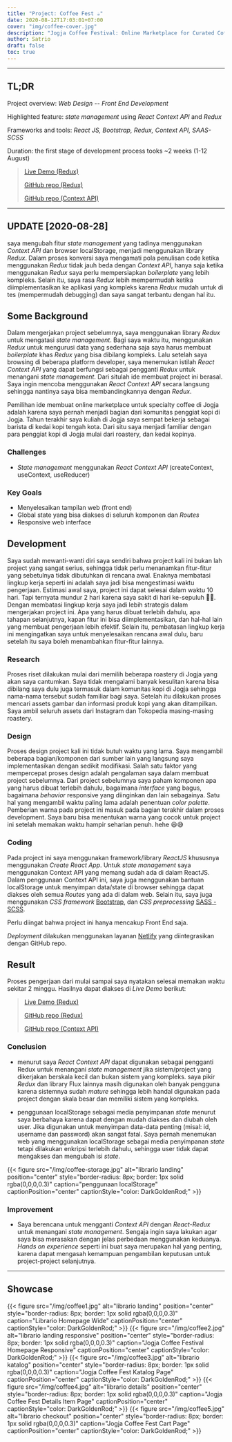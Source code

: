 ```yaml
---
title: "Project: Coffee Fest ☕"
date: 2020-08-12T17:03:01+07:00
cover: "img/coffee-cover.jpg"
description: "Jogja Coffee Festival: Online Marketplace for Curated Coffee --- _Design / Front End Development_"
author: Satrio
draft: false
toc: true
---
```


---

## TL;DR

Project overview: _Web Design -- Front End Development_

Highlighted feature: _state management_ using _React Context API_ and _Redux_

Frameworks and tools: _React JS, Bootstrap, Redux, Context API, SAAS-SCSS_

Duration: the first stage of development process tooks ~2 weeks (1-12 August)

> [Live Demo (Redux)](https://ngopidijogja.netlify.app/)
>
> [GitHub repo (Redux)](https://github.com/halosatrio/jogjacoffee/tree/redux)
>
> [GitHub repo (Context API)](https://github.com/halosatrio/jogjacoffee/tree/master)

---

## UPDATE [2020-08-28]

saya mengubah fitur _state management_ yang tadinya menggunakan _Context API_ dan browser localStorage, menjadi menggunakan library _Redux_. Dalam proses konversi saya mengamati pola penulisan code ketika menggunakan _Redux_ tidak jauh beda dengan _Context API_, hanya saja ketika menggunakan _Redux_ saya perlu mempersiapkan _boilerplate_ yang lebih kompleks. Selain itu, saya rasa _Redux_ lebih mempermudah ketika diimplementasikan ke aplikasi yang kompleks karena _Redux_ mudah untuk di tes (mempermudah debugging) dan saya sangat terbantu dengan hal itu.

## Some Background

Dalam mengerjakan project sebelumnya, saya menggunakan library _Redux_ untuk mengatasi _state management_. Bagi saya waktu itu, menggunakan _Redux_ untuk mengurusi data yang sederhana saja saya harus membuat _boilerplate_ khas _Redux_ yang bisa dibilang kompleks. Lalu setelah saya browsing di beberapa platform developer, saya menemukan istilah _React Context API_ yang dapat berfungsi sebagai pengganti _Redux_ untuk menangani _state management_. Dari situlah ide membuat project ini berasal. Saya ingin mencoba menggunakan _React Context API_ secara langsung sehingga nantinya saya bisa membandingkannya dengan _Redux_.

Pemilihan ide membuat online marketplace untuk specialty coffee di Jogja adalah karena saya pernah menjadi bagian dari komunitas penggiat kopi di Jogja. Tahun terakhir saya kuliah di Jogja saya sempat bekerja sebagai barista di kedai kopi tengah kota. Dari situ saya menjadi familiar dengan para penggiat kopi di Jogja mulai dari roastery, dan kedai kopinya.

### Challenges

- _State management_ menggunakan _React Context API_ (createContext, useContext, useReducer)

### Key Goals

- Menyelesaikan tampilan web (front end)
- Global state yang bisa diakses di seluruh komponen dan _Routes_
- Responsive web interface

## Development

Saya sudah mewanti-wanti diri saya sendiri bahwa project kali ini bukan lah project yang sangat serius, sehingga tidak perlu menanamkan fitur-fitur yang sebetulnya tidak dibutuhkan di rencana awal. Enaknya membatasi lingkup kerja seperti ini adalah saya jadi bisa mengestimasi waktu pengerjaan. Estimasi awal saya, project ini dapat selesai dalam waktu 10 hari. Tapi ternyata mundur 2 hari karena saya sakit di hari ke-sepuluh 🤒😷. Dengan membatasi lingkup kerja saya jadi lebih strategis dalam mengerjakan project ini. Apa yang harus dibuat terlebih dahulu, apa tahapan selanjutnya, kapan fitur ini bisa diimplementasikan, dan hal-hal lain yang membuat pengerjaan lebih efektif. Selain itu, pembatasan lingkup kerja ini mengingatkan saya untuk menyelesaikan rencana awal dulu, baru setelah itu saya boleh menambahkan fitur-fitur lainnya.

### Research

Proses riset dilakukan mulai dari memilih beberapa roastery di Jogja yang akan saya cantumkan. Saya tidak mengalami banyak kesulitan karena bisa dibilang saya dulu juga termasuk dalam komunitas kopi di Jogja sehingga nama-nama tersebut sudah familiar bagi saya. Setelah itu dilakukan proses mencari assets gambar dan informasi produk kopi yang akan ditampilkan. Saya ambil seluruh assets dari Instagram dan Tokopedia masing-masing roastery.

### Design

Proses design project kali ini tidak butuh waktu yang lama. Saya mengambil beberapa bagian/komponen dari sumber lain yang langsung saya implementasikan dengan sedikit modifikasi. Salah satu faktor yang mempercepat proses design adalah pengalaman saya dalam membuat project sebelumnya. Dari project sebelumnya saya paham komponen apa yang harus dibuat terlebih dahulu, bagaimana _interface_ yang bagus, bagaimana _behavior_ responsive yang diinginkan dan lain sebagainya. Satu hal yang mengambil waktu paling lama adalah penentuan _color palette_. Pemberian warna pada project ini masuk pada bagian terakhir dalam proses development. Saya baru bisa menentukan warna yang cocok untuk project ini setelah memakan waktu hampir seharian penuh. hehe 😆😅

### Coding

Pada project ini saya menggunakan framework/library _ReactJS_ khususnya menggunakan _Create React App_. Untuk _state management_ saya menggunakan Context API yang memang sudah ada di dalam ReactJS. Dalam penggunaan Context API ini, saya juga menggunakan bantuan localStorage untuk menyimpan data/state di browser sehingga dapat diakses oleh semua _Routes_ yang ada di dalam web. Selain itu, saya juga menggunakan _CSS framework_ [Bootstrap](https://getbootstrap.com/), dan _CSS preprocessing_ [SASS - SCSS](https://sass-lang.com/).

Perlu diingat bahwa project ini hanya mencakup Front End saja.

_Deployment_ dilakukan menggunakan layanan [Netlify](https://netlify.com) yang diintegrasikan dengan GitHub repo.

## Result

Proses pengerjaan dari mulai sampai saya nyatakan selesai memakan waktu sekitar 2 minggu. Hasilnya dapat diakses di _Live Demo_ berikut:

> [Live Demo (Redux)](https://ngopidijogja.netlify.app/)
>
> [GitHub repo (Redux)](https://github.com/halosatrio/jogjacoffee/tree/redux)
>
> [GitHub repo (Context API)](https://github.com/halosatrio/jogjacoffee/tree/master)

### Conclusion

- menurut saya _React Context API_ dapat digunakan sebagai pengganti Redux untuk menangani _state management_ jika sistem/project yang dikerjakan berskala kecil dan bukan sistem yang kompleks. saya pikir _Redux_ dan library Flux lainnya masih digunakan oleh banyak pengguna karena sistemnya sudah _mature_ sehingga lebih handal digunakan pada project dengan skala besar dan memiliki sistem yang kompleks.

- penggunaan localStorage sebagai media penyimpanan _state_ menurut saya berbahaya karena dapat dengan mudah diakses dan diubah oleh user. Jika digunakan untuk menyimpan data-data penting (misal: id, username dan password) akan sangat fatal. Saya pernah menemukan web yang menggunakan localStorage sebagai media penyimpanan _state_ tetapi dilakukan enkripsi terlebih dahulu, sehingga user tidak dapat mengakses dan mengubah isi _state_.

{{< figure src="/img/coffee-storage.jpg" alt="librario landing" position="center" style="border-radius: 8px; border: 1px solid rgba(0,0,0,0.3)" caption="penggunaan localStorage" captionPosition="center" captionStyle="color: DarkGoldenRod;" >}}

### Improvement

- Saya berencana untuk mengganti _Context API_ dengan _React-Redux_ untuk menangani _state management_. Sengaja ingin saya lakukan agar saya bisa merasakan dengan jelas perbedaan menggunakan keduanya. _Hands on experience_ seperti ini buat saya merupakan hal yang penting, karena dapat mengasah kemampuan pengambilan keputusan untuk project-project selanjutnya.

---

## Showcase

{{< figure src="/img/coffee1.jpg" alt="librario landing" position="center" style="border-radius: 8px; border: 1px solid rgba(0,0,0,0.3)" caption="Librario Homepage Wide" captionPosition="center" captionStyle="color: DarkGoldenRod;" >}}
{{< figure src="/img/coffee2.jpg" alt="librario landing responsive" position="center" style="border-radius: 8px; border: 1px solid rgba(0,0,0,0.3)" caption="Jogja Coffee Festival Homepage Responsive" captionPosition="center" captionStyle="color: DarkGoldenRod;" >}}
{{< figure src="/img/coffee3.jpg" alt="librario katalog" position="center" style="border-radius: 8px; border: 1px solid rgba(0,0,0,0.3)" caption="Jogja Coffee Fest Katalog Page" captionPosition="center" captionStyle="color: DarkGoldenRod;" >}}
{{< figure src="/img/coffee4.jpg" alt="librario details" position="center" style="border-radius: 8px; border: 1px solid rgba(0,0,0,0.3)" caption="Jogja Coffee Fest Details Item Page" captionPosition="center" captionStyle="color: DarkGoldenRod;" >}}
{{< figure src="/img/coffee5.jpg" alt="librario checkout" position="center" style="border-radius: 8px; border: 1px solid rgba(0,0,0,0.3)" caption="Jogja Coffee Fest Cart Page" captionPosition="center" captionStyle="color: DarkGoldenRod;" >}}
